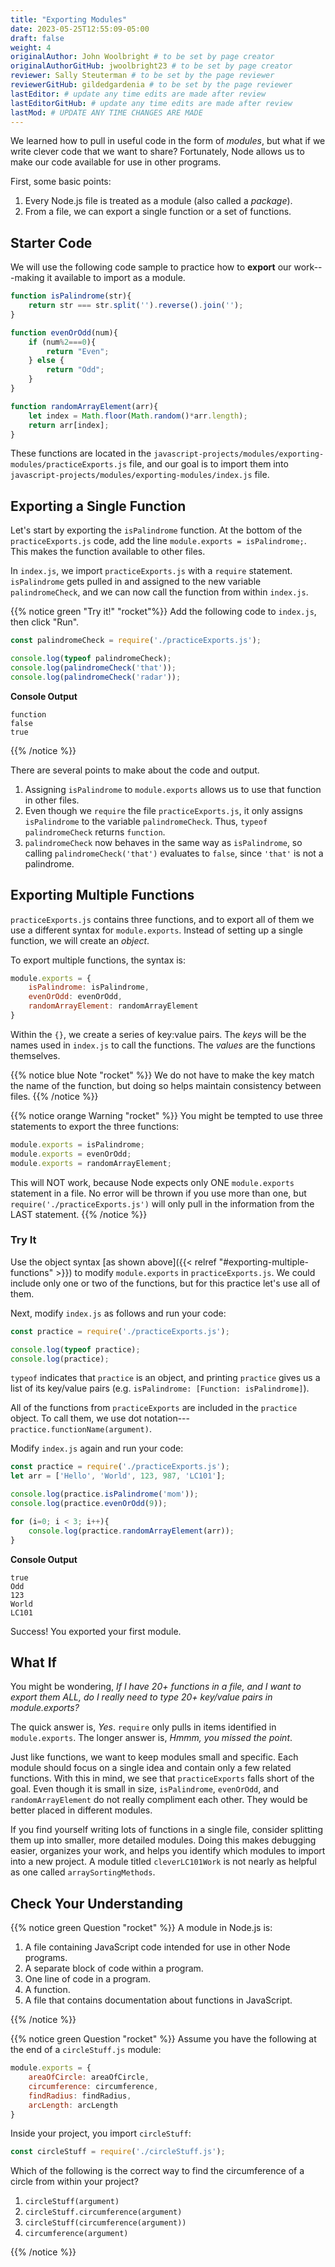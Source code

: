 ```yaml
---
title: "Exporting Modules"
date: 2023-05-25T12:55:09-05:00
draft: false
weight: 4
originalAuthor: John Woolbright # to be set by page creator
originalAuthorGitHub: jwoolbright23 # to be set by page creator
reviewer: Sally Steuterman # to be set by the page reviewer
reviewerGitHub: gildedgardenia # to be set by the page reviewer
lastEditor: # update any time edits are made after review
lastEditorGitHub: # update any time edits are made after review
lastMod: # UPDATE ANY TIME CHANGES ARE MADE
---
```


We learned how to pull in useful code in the form of *modules*, but what if
we write clever code that we want to share? Fortunately, Node allows us to make
our code available for use in other programs.

First, some basic points:

1. Every Node.js file is treated as a module (also called a *package*).
1. From a file, we can export a single function or a set of functions.

## Starter Code

We will use the following code sample to practice how to **export** our work---making it available to import as a module.

```javascript
function isPalindrome(str){
    return str === str.split('').reverse().join('');
}

function evenOrOdd(num){
    if (num%2===0){
        return "Even";
    } else {
        return "Odd";
    }
}

function randomArrayElement(arr){
    let index = Math.floor(Math.random()*arr.length);
    return arr[index];
}
```

These functions are located in the `javascript-projects/modules/exporting-modules/practiceExports.js` file, and our goal is to import them into `javascript-projects/modules/exporting-modules/index.js` file.

## Exporting a Single Function

Let's start by exporting the `isPalindrome` function. At the bottom of the
`practiceExports.js` code, add the line `module.exports = isPalindrome;`.
This makes the function available to other files.

In `index.js`, we import `practiceExports.js` with a `require` statement.
`isPalindrome` gets pulled in and assigned to the new variable
`palindromeCheck`, and we can now call the function from within `index.js`.

{{% notice green "Try it!" "rocket"%}}
Add the following code to `index.js`, then click "Run".

```javascript
const palindromeCheck = require('./practiceExports.js');

console.log(typeof palindromeCheck);
console.log(palindromeCheck('that'));
console.log(palindromeCheck('radar'));
```

**Console Output**

```console
function
false
true
```
{{% /notice %}}

There are several points to make about the code and output.

1. Assigning `isPalindrome` to `module.exports` allows us to use that function in other files.
1. Even though we `require` the file `practiceExports.js`, it only assigns `isPalindrome` to the variable `palindromeCheck`. Thus, `typeof palindromeCheck` returns `function`.
1. `palindromeCheck` now behaves in the same way as `isPalindrome`, so calling `palindromeCheck('that')` evaluates to `false`, since `'that'` is not a palindrome.

## Exporting Multiple Functions

`practiceExports.js` contains three functions, and to export all of them we
use a different syntax for `module.exports`. Instead of setting up a single
function, we will create an *object*.

To export multiple functions, the syntax is:

```javascript
module.exports = {
    isPalindrome: isPalindrome,
    evenOrOdd: evenOrOdd,
    randomArrayElement: randomArrayElement
}
```

Within the `{}`, we create a series of key:value pairs. The *keys* will be the names used in `index.js` to call the functions. The *values* are the
functions themselves.

{{% notice blue Note "rocket" %}}
We do not have to make the key match the name of the function, but doing so
helps maintain consistency between files.
{{% /notice %}}

{{% notice orange Warning "rocket" %}}
You might be tempted to use three statements to export the three functions:

```javascript
module.exports = isPalindrome;
module.exports = evenOrOdd;
module.exports = randomArrayElement;
```

This will NOT work, because Node expects only ONE `module.exports` statement in a file. No error will be thrown if you use more than one, but `require('./practiceExports.js')` will only pull in the information from the LAST statement.
{{% /notice %}}

### Try It

Use the object syntax [as shown above]({{< relref "#exporting-multiple-functions" >}}) to
modify `module.exports` in `practiceExports.js`. We could include only one
or two of the functions, but for this practice let's use all of them.

Next, modify `index.js` as follows and run your code:

```javascript
const practice = require('./practiceExports.js');

console.log(typeof practice);
console.log(practice);
```

`typeof` indicates that `practice` is an object, and printing `practice`
gives us a list of its key/value pairs (e.g.
`isPalindrome: [Function: isPalindrome]`).

All of the functions from `practiceExports` are included in the `practice`
object. To call them, we use dot notation---
`practice.functionName(argument)`.

Modify `index.js` again and run your code:

```javascript
const practice = require('./practiceExports.js');
let arr = ['Hello', 'World', 123, 987, 'LC101'];

console.log(practice.isPalindrome('mom'));
console.log(practice.evenOrOdd(9));

for (i=0; i < 3; i++){
    console.log(practice.randomArrayElement(arr));
}
```

**Console Output**

```console
true
Odd
123
World
LC101
```

Success! You exported your first module.

## What If

You might be wondering, *If I have 20+ functions in a file, and I want to
export them ALL, do I really need to type 20+ key/value pairs in
module.exports?*

The quick answer is, *Yes*. `require` only pulls in items identified in
`module.exports`. The longer answer is, *Hmmm, you missed the point*.

Just like functions, we want to keep modules small and specific. Each module
should focus on a single idea and contain only a few related functions. With
this in mind, we see that `practiceExports` falls short of the goal. Even
though it is small in size, `isPalindrome`, `evenOrOdd`, and
`randomArrayElement` do not really compliment each other. They would be
better placed in different modules.

If you find yourself writing lots of functions in a single file, consider
splitting them up into smaller, more detailed modules. Doing this makes
debugging easier, organizes your work, and helps you identify which modules to
import into a new project. A module titled `cleverLC101Work` is not nearly as
helpful as one called `arraySortingMethods`.

## Check Your Understanding

{{% notice green Question "rocket" %}}
A module in Node.js is:

1. A file containing JavaScript code intended for use in other Node programs.
1. A separate block of code within a program.
1. One line of code in a program.
1. A function.
1. A file that contains documentation about functions in JavaScript.

<!-- Solution: file containing JavaScript code -->
{{% /notice %}}

{{% notice green Question "rocket" %}}
Assume you have the following at the end of a `circleStuff.js` module:

```javascript
module.exports = {
    areaOfCircle: areaOfCircle,
    circumference: circumference,
    findRadius: findRadius,
    arcLength: arcLength
}
```

Inside your project, you import `circleStuff`:

```javascript
const circleStuff = require('./circleStuff.js');
```

Which of the following is the correct way to find the circumference of a circle
from within your project?

1. `circleStuff(argument)`
1. `circleStuff.circumference(argument)`
1. `circleStuff(circumference(argument))`
1. `circumference(argument)`

<!-- Solution: Option 2: circleStuff.circumference(argument) -->
{{% /notice %}}